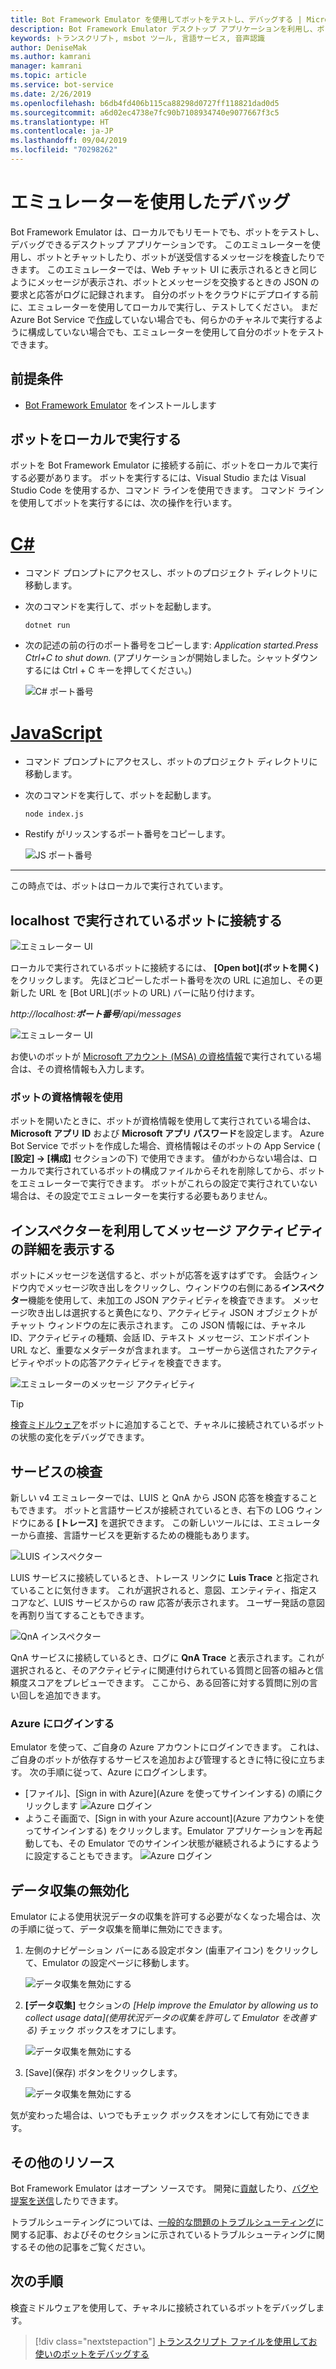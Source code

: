 ```yaml
---
title: Bot Framework Emulator を使用してボットをテストし、デバッグする | Microsoft Docs
description: Bot Framework Emulator デスクトップ アプリケーションを利用し、ボットを検査、試験、デバッグする方法について説明します。
keywords: トランスクリプト, msbot ツール, 言語サービス, 音声認識
author: DeniseMak
ms.author: kamrani
manager: kamrani
ms.topic: article
ms.service: bot-service
ms.date: 2/26/2019
ms.openlocfilehash: b6db4fd406b115ca88298d0727ff118821dad0d5
ms.sourcegitcommit: a6d02ec4738e7fc90b7108934740e9077667f3c5
ms.translationtype: HT
ms.contentlocale: ja-JP
ms.lasthandoff: 09/04/2019
ms.locfileid: "70298262"
---
```

# <a name="debug-with-the-emulator"></a>エミュレーターを使用したデバッグ

Bot Framework Emulator は、ローカルでもリモートでも、ボットをテストし、デバッグできるデスクトップ アプリケーションです。 このエミュレーターを使用し、ボットとチャットしたり、ボットが送受信するメッセージを検査したりできます。 このエミュレーターでは、Web チャット UI に表示されるときと同じようにメッセージが表示され、ボットとメッセージを交換するときの JSON の要求と応答がログに記録されます。 自分のボットをクラウドにデプロイする前に、エミュレーターを使用してローカルで実行し、テストしてください。 まだ Azure Bot Service で[作成](./bot-service-quickstart.md)していない場合でも、何らかのチャネルで実行するように構成していない場合でも、エミュレーターを使用して自分のボットをテストできます。

## <a name="prerequisites"></a>前提条件
- [Bot Framework Emulator](https://aka.ms/Emulator-wiki-getting-started) をインストールします

## <a name="run-a-bot-locally"></a>ボットをローカルで実行する
ボットを Bot Framework Emulator に接続する前に、ボットをローカルで実行する必要があります。 ボットを実行するには、Visual Studio または Visual Studio Code を使用するか、コマンド ラインを使用できます。 コマンド ラインを使用してボットを実行するには、次の操作を行います。


# <a name="ctabcsharp"></a>[C#](#tab/csharp)

* コマンド プロンプトにアクセスし、ボットのプロジェクト ディレクトリに移動します。
* 次のコマンドを実行して、ボットを起動します。 
    ```
    dotnet run
    ```
* 次の記述の前の行のポート番号をコピーします: *Application started.Press Ctrl+C to shut down.* (アプリケーションが開始しました。シャットダウンするには Ctrl + C キーを押してください。)

    ![C# ポート番号](media/bot-service-debug-emulator/csharp_port_number.png)


# <a name="javascripttabjavascript"></a>[JavaScript](#tab/javascript)

* コマンド プロンプトにアクセスし、ボットのプロジェクト ディレクトリに移動します。
* 次のコマンドを実行して、ボットを起動します。
    ```
    node index.js
    ```
* Restify がリッスンするポート番号をコピーします。

    ![JS ポート番号](media/bot-service-debug-emulator/js_port_number.png)
---

この時点では、ボットはローカルで実行されています。 


## <a name="connect-to-a-bot-running-on-localhost"></a>localhost で実行されているボットに接続する

![エミュレーター UI](media/emulator-v4/emulator-welcome.png)

ローカルで実行されているボットに接続するには、 **[Open bot]\(ボットを開く\)** をクリックします。 先ほどコピーしたポート番号を次の URL に追加し、その更新した URL を [Bot URL]\(ボットの URL\) バーに貼り付けます。

*http://localhost:**ポート番号**/api/messages*

![エミュレーター UI](media/bot-service-debug-emulator/open_bot_emulator.png)

お使いのボットが [Microsoft アカウント (MSA) の資格情報](#use-bot-credentials)で実行されている場合は、その資格情報も入力します。


### <a name="use-bot-credentials"></a>ボットの資格情報を使用

ボットを開いたときに、ボットが資格情報を使用して実行されている場合は、**Microsoft アプリ ID** および **Microsoft アプリ パスワード**を設定します。 Azure Bot Service でボットを作成した場合、資格情報はそのボットの App Service ( **[設定] -> [構成]** セクションの下) で使用できます。 値がわからない場合は、ローカルで実行されているボットの構成ファイルからそれを削除してから、ボットをエミュレーターで実行できます。 ボットがこれらの設定で実行されていない場合は、その設定でエミュレーターを実行する必要もありません。 

## <a name="view-detailed-message-activity-with-the-inspector"></a>インスペクターを利用してメッセージ アクティビティの詳細を表示する

ボットにメッセージを送信すると、ボットが応答を返すはずです。 会話ウィンドウ内でメッセージ吹き出しをクリックし、ウィンドウの右側にある**インスペクター**機能を使用して、未加工の JSON アクティビティを検査できます。 メッセージ吹き出しは選択すると黄色になり、アクティビティ JSON オブジェクトがチャット ウィンドウの左に表示されます。 この JSON 情報には、チャネル ID、アクティビティの種類、会話 ID、テキスト メッセージ、エンドポイント URL など、重要なメタデータが含まれます。 ユーザーから送信されたアクティビティやボットの応答アクティビティを検査できます。

![エミュレーターのメッセージ アクティビティ](media/emulator-v4/emulator-view-message-activity-03.png)

> [!TIP]
> [検査ミドルウェア](bot-service-debug-inspection-middleware.md)をボットに追加することで、チャネルに接続されているボットの状態の変化をデバッグできます。

<!--
## Save and load conversations with bot transcripts

Activities in the emulator can be saved as transcripts. From an open live chat window, select **Save Transcript As** to the transcript file. The **Start Over** button can be used any time to clear a conversation and restart a connection to the bot.  

![Emulator save transcripts](media/emulator-v4/emulator-save-transcript.png)

To load transcripts, simply select **File > Open Transcript File** and select the transcript. A new Transcript window will open and render the message activity to the output window. 

![Emulator load transcripts](media/emulator-v4/emulator-load-transcript.png)
--->
<!---
## Add services 

You can easily add a LUIS app, QnA knowledge base, or dispatch model to your bot directly from the emulator. When the bot is loaded, select the services button on the far left of the emulator window. You will see options under the **Services** menu to add LUIS, QnA Maker, and Dispatch. 

To add a service app, simply click on the **+** button and select the service you want to add. You will be prompted to sign in to the Azure portal to add the service to the bot file, and connect the service to your bot application. 

> [!IMPORTANT]
> Adding services only works if you're using a `.bot` configuration file. Services will need to be added independently. For details on that, see [Manage bot resources](v4sdk/bot-file-basics.md) or the individual how to articles for the service you're trying to add.
>
> If you are not using a `.bot` file, the left pane won't have your services listed (even if your bot uses services) and will display *Services not available*.

![LUIS connect](media/emulator-v4/emulator-connect-luis-btn.png)

When either service is connected, you can go back to a live chat window and verify that your services are connected and working. 

![QnA connected](media/emulator-v4/emulator-view-message-activity.png)

--->

## <a name="inspect-services"></a>サービスの検査

新しい v4 エミュレーターでは、LUIS と QnA から JSON 応答を検査することもできます。 ボットと言語サービスが接続されているとき、右下の LOG ウィンドウにある **[トレース]** を選択できます。 この新しいツールには、エミュレーターから直接、言語サービスを更新するための機能もあります。 

![LUIS インスペクター](media/emulator-v4/emulator-luis-inspector.png)

LUIS サービスに接続しているとき、トレース リンクに **Luis Trace** と指定されていることに気付きます。 これが選択されると、意図、エンティティ、指定スコアなど、LUIS サービスからの raw 応答が表示されます。 ユーザー発話の意図を再割り当てすることもできます。 

![QnA インスペクター](media/emulator-v4/emulator-qna-inspector.png)

QnA サービスに接続しているとき、ログに **QnA Trace** と表示されます。これが選択されると、そのアクティビティに関連付けられている質問と回答の組みと信頼度スコアをプレビューできます。 ここから、ある回答に対する質問に別の言い回しを追加できます。

<!--## Configure ngrok

If you are using Windows and you are running the Bot Framework Emulator behind a firewall or other network boundary and want to connect to a bot that is hosted remotely, you must install and configure **ngrok** tunneling software. The Bot Framework Emulator integrates tightly with ngrok tunnelling software (developed by [inconshreveable][inconshreveable]), and can launch it automatically when it is needed.

Open the **Emulator Settings**, enter the path to ngrok, select whether or not to bypass ngrok for local addresses, and click **Save**.

![ngrok path](media/emulator-v4/emulator-ngrok-path.png)
-->

<!---## Login to Azure

You can use Emulator to login in to your Azure account. This is particularly helpful for you to add and manage services your bot depends on. 
See [above](#add-services) to learn more about services you can manage using the Emulator.
-->

### <a name="login-to-azure"></a>Azure にログインする
Emulator を使って、ご自身の Azure アカウントにログインできます。 これは、ご自身のボットが依存するサービスを追加および管理するときに特に役に立ちます。 次の手順に従って、Azure にログインします。
- [ファイル]、[Sign in with Azure]\(Azure を使ってサインインする\) の順にクリックします ![Azure ログイン](media/emulator-v4/emulator-azure-login.png)
- ようこそ画面で、[Sign in with your Azure account]\(Azure アカウントを使ってサインインする\) をクリックします。Emulator アプリケーションを再起動しても、その Emulator でのサインイン状態が継続されるようにするように設定することもできます。
![Azure ログイン](media/emulator-v4/emulator-azure-login-success.png)

## <a name="disabling-data-collection"></a>データ収集の無効化

Emulator による使用状況データの収集を許可する必要がなくなった場合は、次の手順に従って、データ収集を簡単に無効にできます。

1. 左側のナビゲーション バーにある設定ボタン (歯車アイコン) をクリックして、Emulator の設定ページに移動します。

    ![データ収集を無効にする](media/emulator-v4/emulator-disable-data-1.png)

2. **[データ収集]** セクションの *[Help improve the Emulator by allowing us to collect usage data]\(使用状況データの収集を許可して Emulator を改善する\)* チェック ボックスをオフにします。

    ![データ収集を無効にする](media/emulator-v4/emulator-disable-data-2.png)

3. [Save]\(保存\) ボタンをクリックします。

    ![データ収集を無効にする](media/emulator-v4/emulator-disable-data-3.png)
    
気が変わった場合は、いつでもチェック ボックスをオンにして有効にできます。

## <a name="additional-resources"></a>その他のリソース

Bot Framework Emulator はオープン ソースです。 開発に[貢献][EmulatorGithubContribute]したり、[バグや提案を送信][EmulatorGithubBugs]したりできます。

トラブルシューティングについては、[一般的な問題のトラブルシューティング](bot-service-troubleshoot-bot-configuration.md)に関する記事、およびそのセクションに示されているトラブルシューティングに関するその他の記事をご覧ください。

## <a name="next-steps"></a>次の手順

検査ミドルウェアを使用して、チャネルに接続されているボットをデバッグします。

> [!div class="nextstepaction"]
> [トランスクリプト ファイルを使用してお使いのボットをデバッグする](bot-service-debug-inspection-middleware.md)

<!--
Saving a conversation to a transcript file allows you to quickly draft and replay a certain set of interactions for debugging.

> [!div class="nextstepaction"]
> [Debug your bot using transcript files](~/v4sdk/bot-builder-debug-transcript.md)
-->

<!-- Footnote-style URLs -->

[EmulatorGithubContribute]: https://github.com/Microsoft/BotFramework-Emulator/wiki/How-to-Contribute
[EmulatorGithubBugs]: https://github.com/Microsoft/BotFramework-Emulator/wiki/Submitting-Bugs-%26-Suggestions

[ngrokDownload]: https://ngrok.com/
[inconshreveable]: https://inconshreveable.com/
